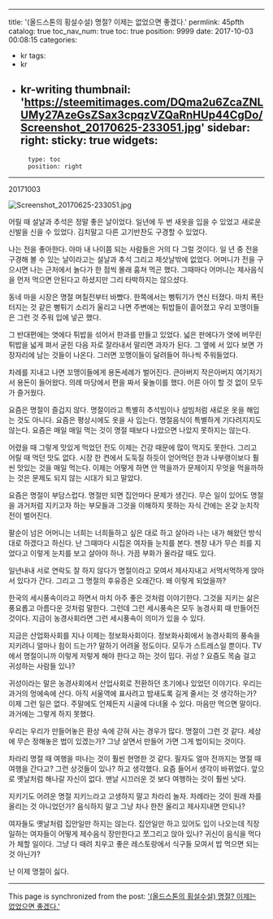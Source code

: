 
---
title: '(올드스톤의 횡설수설) 명절? 이제는 없었으면 좋겠다.'
permlink: 45pfth
catalog: true
toc_nav_num: true
toc: true
position: 9999
date: 2017-10-03 00:08:15
categories:
- kr
tags:
- kr
- kr-writing
thumbnail: 'https://steemitimages.com/DQma2u6ZcaZNLUMy27AzeGsZSax3cpqzVZQaRnHUp44CgDo/Screenshot_20170625-233051.jpg'
sidebar:
    right:
        sticky: true
widgets:
    -
        type: toc
        position: right
---


20171003


![Screenshot_20170625-233051.jpg](https://steemitimages.com/DQma2u6ZcaZNLUMy27AzeGsZSax3cpqzVZQaRnHUp44CgDo/Screenshot_20170625-233051.jpg)

어릴 때 설날과 추석은 정말 좋은 날이었다. 일년에 두 번 새옷을 입을 수 있었고 새로운 신발을 신을 수 있었다. 김치말고 다른 고기반찬도 구경할 수 있었다. 

나는 전을 좋아한다. 아마 내 나이쯤 되는 사람들은 거의 다 그럴 것이다. 일 년  중 전을 구경해 볼 수 있는 날이라고는 설날과 추석 그리고 제삿날밖에 없었다. 어머니가 전을 구으시면 나는 근처에서 놀다가 한 점씩 몰래 훔쳐 먹곤 했다. 그때마다 어머니는 제사음식을 먼저 먹으면 안된다고 하셨지만 그리 타박하지는 않으셨다. 

동네 마을 시장은 명절 며칠전부터 바빴다. 한쪽에서는 뻥튀기가 연신 터졌다. 마치 폭탄 터지는 것 같은 뻥튀기 소리가 울리고 나면 주변에는 튀밥들이 흩어졌고 우리 꼬맹이들은 그런 것 주워 입에 넣곤 했다. 

그 반대편에는 엿에다 튀밥을 섞어서 한과를 만들고 있었다. 넓은 판에다가 엿에 버무린 튀밥을 넓게 펴서 굳힌 다음 자로 잘라내서 말리면 과자가 된다. 그 옆에 서 있다 보면 가장자리에 남는 것들이 나온다. 그러면 꼬맹이들이 달려들어 하나씩 주워들었다.  

차례를 지내고 나면 꼬맹이들에게 용돈세례가 벌어진다. 큰아버지 작은아버지 여기저기서 용돈이 들어왔다. 의례 마당에서 편을 짜서 윷놀이를 했다. 어른 아이 할 것 없이 모두가 즐거웠다. 

요즘은 명절이 즐겁지 않다. 명절이라고 특별히 추석빔이나 설빔처럼 새로운 옷을 해입는 것도 아니다. 요즘은 평상시에도 옷을 사 입는다. 명절음식이 특별하게 기다려지지도 않는다. 요즘은 매일 매일 먹는 것이 명절 때보다 나았으면 나았지 못하지는 않는다. 

어렸을 때 그렇게 맛있게 먹었던 전도 이제는 건강 때문에 많이 먹지도 못한다. 그리고 어릴 때 먹던 맛도 없다. 시장 한 켠에서 도둑질 하듯이 얻어먹던 한과 나부랭이보다 훨씬 맛있는 것을 매일 먹는다. 이제는 어떻게 하면 안 먹을까가 문제이지 무엇을 먹을까하는 것은 문제도 되지 않는 시대가 되고 말았다. 

요즘은 명절이 부담스럽다. 명절만 되면 집안마다 문제가 생긴다. 무슨 일이 있어도 명절을 과거처럼 지키고자 하는 부모들과 그것을 이해하지 못하는 자식 간에는 온갖 눈치작전이 벌어진다. 

팔순이 넘은 어머니는 너희는 너희들하고 싶은 대로 하고 살아라 나는 내가 해왔던 방식대로 하겠다고 하신다. 난 그때마다 시집온 여자들 눈치를 본다. 젠장 내가 무슨 죄를 지었다고 이렇게 눈치를 보고 살아야 하나. 가끔 부화가 올라갈 때도 있다. 

일년내내 서로 연락도 잘 하지 않다가 명절이라고 모여서 제사지내고 서먹서먹하게 앉아서 있다가 간다. 그리고 그 명절의 후유증은 오래간다. 왜 이렇게 되었을까? 

한국의 세시풍속이라고 하면서 마치 아주 좋은 것처럼 이야기한다. 그것을 지키는 삶은 풍요롭고 아름다운 것처럼 말한다. 그런데 그런 세시풍속은 모두 농경사회 때 만들어진 것이다. 지금이 농경사회라면 그런 세시풍속이 의미가 있을 수 있다. 

지금은 산업화사회를 지나 이제는 정보화사회이다. 정보화사회에서 농경사회의 풍속을 지키려니 얼마나 힘이 드는가? 말하기 어려울 정도이다. 모두가 스트레스일 뿐이다. TV에서 명절이니까 이렇게 저렇게 해야 한다고 하는 것이 밉다. 귀성 ? 요즘도 목숨 걸고 귀성하는 사람들 있나? 

귀성이라는 말은 농경사회에서 산업사회로 전환하던 초기에나 있었던 이야기다. 우리는 과거의 멍에속에 산다. 아직 서울역에 표사려고 밤새도록 길게 줄서는 것 생각하는가? 이제 그런 일은 없다. 주말에도 언제든지 시골에 다녀올 수 있다. 마음만 먹으면 말이다. 과거에는 그렇게 하지 못했다. 

우리는 우리가 만들어놓은 환상 속에 갇혀 사는 경우가 많다. 명절이 그런 것 같다. 세상에 무슨 정해놓은 법이 있겠는가? 그냥 살면서 만들어 가면 그게 법이되는 것이다. 

차라리 명절 때 여행을 떠나는 것이 훨씬 현명한 것 같다. 필자도 얼마 전까지는 명절 때 여행을 간다고? 그런 상것들이 있나? 하고 생각했다. 요즘 들어서 생각이 바뀌었다. 앞으로 옛날처럼 해나갈 자신이 없다. 맨날 시끄러운 것 보다 여행하는 것이 훨씬 낫다. 

지키기도 어려운 명절 지키느라고 고생하지 말고 차라리 놀자. 차례라는 것이 원래 차를 올리는 것 아니었던가? 음식하지 말고 그냥 차나 한잔 올리고 제사지내면 안되나? 

여자들도 옛날처럼 집안일만 하지는 않는다. 집안일만 하고 있어도 입이 나오는데 직장일하는 여자들이 어떻게 제수음식 장만한다고 쪼그리고 앉아 있나? 귀신이 음식을 먹다가 체할 일이다. 그냥 다 때려 치우고 좋은 레스토랑에서 식구들 모여서 밥 먹으면 되는 것 아닌가? 

난 이제 명절이 싫다.

- - -

This page is synchronized from the post: ['(올드스톤의 횡설수설) 명절? 이제는 없었으면 좋겠다.'](https://steemit.com/@oldstone/45pfth)
